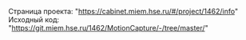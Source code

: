 Страница проекта: "https://cabinet.miem.hse.ru/#/project/1462/info"
Исходный код: "https://git.miem.hse.ru/1462/MotionCapture/-/tree/master/"
